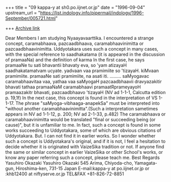 +++
title = "09 kappa-y at sh0.po.iijnet.or.jp"
date = "1996-09-04"
upstream_url = "https://list.indology.info/pipermail/indology/1996-September/005721.html"

+++
[Archive link](https://list.indology.info/pipermail/indology/1996-September/005721.html)

Dear Members
I am studying Nyaayavaarttika. I encountered a strange concept,
caramabhaava, pazcaadbhaava, caramabhaavinimitta or pazcaadbhaavinimitta.
Uddyotakara uses such a concept in many cases, with the special reference to
saadhakatama (it is appeared in the discussion of pramaaNa) and the definition
of karma
In the first case, he says
pramaaNe tu sati bhavantii bhavaty eva, so 'yam atizayaH saadhakatamatvam
ucyate.
yadvaan vaa pramimiite so 'tizayaH. kiMvaan pramimiite. pramaaNe sati
pramimiite, na
asati iti. ......... saMyogavac caramabhaavitaa vaa, yathaa vaa saMyogaH
pazcaadbhaavii
dravyazakitir bhavati tathaa pramaaNaM caramabhaavi pramaatRprameyayoH
pramaazakitr bhavati, pazcaadbhaavo 'tizayaH (NV ad 1-1-1, Calcutta edition
p. 19,1f)
In the next case, this concept is found in the interpretation of VS 1-1-17. 
The phrase "saMyoga-vibhaaga-anapekSa" must be interpreted into "without
another 
caramabhaavinimitta".(Such a interpretation sametimes appears in NV ad
1-1-12, p.
200; NV ad 2-1-33, p.482)
The caramabhaava or caramabhaavinimitta would be translated "final or succeeding
being (or cause)", but it is unfamiliar to me. In fact, such a concept is
found in
some works succeeding to Uddyotakara, some of which are obvious citations of
Uddyotakara. But. I can not find it in earlier works. So I wonder
whether such a concept is Uddyotakara's original, and if it is not, I feel a
hesitation to decide whether it is originated with VaizeSika tradition or not.
If anyone find the same or similar concept in earlier VaizeSika or other
School's
works, or know any paper referring such a concept, please teach me.
Best Regards
Yasuhiro Okazaki
Yasuhiro Okazaki
545 Arima, Chiyoda-cho, Yamagata-gun,
Hiroshima-ken, 731-15 Japan
E-mail:kappa-y at po.iijnet.or.jp
   or :khb12400 at niftyserve.or.jp
TEL&FAX +81-826-72-8851





